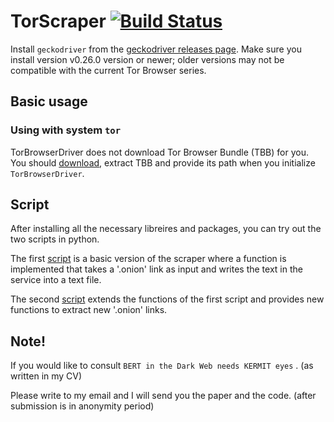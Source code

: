 # TorScraper [![Build Status](https://travis-ci.com/webfp/tor-browser-selenium.svg?branch=main)](https://travis-ci.com/webfp/tor-browser-selenium)

Install `geckodriver` from the [geckodriver releases page](https://github.com/mozilla/geckodriver/releases/). Make sure you install version v0.26.0 version or newer; older versions may not be compatible with the current Tor Browser series.

## Basic usage
### Using with system `tor`

TorBrowserDriver does not download Tor Browser Bundle (TBB) for you. You should [download](https://www.torproject.org/projects/torbrowser.html.en), extract TBB and provide its path when you initialize `TorBrowserDriver`.


## Script

After installing all the necessary libreires and packages, you can try out the two scripts in python.

The first [script](https://github.com/LeonardRanaldi/TorScraper/blob/main/scraper.py) is a basic version of the scraper where a function is implemented that takes a '.onion' link as input and writes the text in the service into a text file.

The second [script](https://github.com/LeonardRanaldi/TorScraper/blob/main/torVerScraper.py) extends the functions of the first script and provides new functions to extract new '.onion' links.


## Note!

If you would like to consult `BERT in the Dark Web needs KERMIT eyes` . (as written in my CV)


Please write to my email and I will send you the paper and the code. (after submission is in anonymity period)
